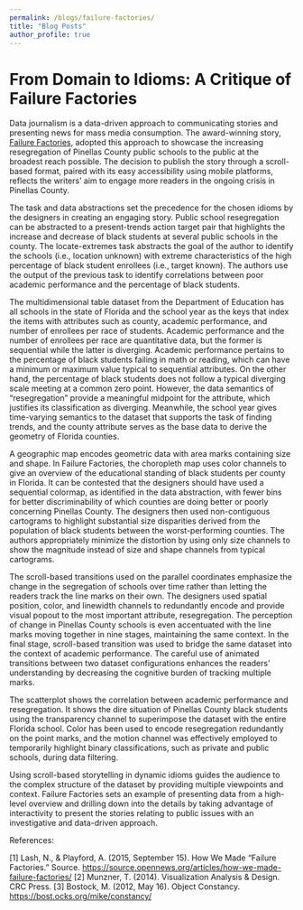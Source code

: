 ```yaml
---
permalink: /blogs/failure-factories/
title: "Blog Posts"
author_profile: true
---
```


# From Domain to Idioms: A Critique of Failure Factories

Data journalism is a data-driven approach to communicating stories and presenting news for mass media consumption. The award-winning story, [Failure Factories](https://projects.tampabay.com/projects/2015/investigations/pinellas-failure-factories/chart-failing-black-students/), adopted this approach to showcase the increasing resegregation of Pinellas County public schools to the public at the broadest reach possible. The decision to publish the story through a scroll-based format, paired with its easy accessibility using mobile platforms, reflects the writers’ aim to engage more readers in the ongoing crisis in Pinellas County. 

The task and data abstractions set the precedence for the chosen idioms by the designers in creating an engaging story. Public school resegregation can be abstracted to a present-trends action target pair that highlights the increase and decrease of black students at several public schools in the county. The locate-extremes task abstracts the goal of the author to identify the schools (i.e., location unknown) with extreme characteristics of the high percentage of black student enrollees (i.e., target known). The authors use the output of the previous task to identify correlations between poor academic performance and the percentage of black students. 

The multidimensional table dataset from the Department of Education has all schools in the state of Florida and the school year as the keys that index the items with attributes such as county, academic performance, and number of enrollees per race of students. Academic performance and the number of enrollees per race are quantitative data, but the former is sequential while the latter is diverging. Academic performance pertains to the percentage of black students failing in math or reading, which can have a minimum or maximum value typical to sequential attributes. On the other hand, the percentage of black students does not follow a typical diverging scale meeting at a common zero point. However, the data semantics of “resegregation” provide a meaningful midpoint for the attribute, which justifies its classification as diverging. Meanwhile, the school year gives time-varying semantics to the dataset that supports the task of finding trends, and the county attribute serves as the base data to derive the geometry of Florida counties.

A geographic map encodes geometric data with area marks containing size and shape. In Failure Factories, the choropleth map uses color channels to give an overview of the educational standing of black students per county in Florida. It can be contested that the designers should have used a sequential colormap, as identified in the data abstraction, with fewer bins for better discriminability of which counties are doing better or poorly concerning Pinellas County. The designers then used non-contiguous cartograms to highlight substantial size disparities derived from the population of black students between the worst-performing counties. The authors appropriately minimize the distortion by using only size channels to show the magnitude instead of size and shape channels from typical cartograms.

The scroll-based transitions used on the parallel coordinates emphasize the change in the segregation of schools over time rather than letting the readers track the line marks on their own. The designers used spatial position, color, and linewidth channels to redundantly encode and provide visual popout to the most important attribute, resegregation. The perception of change in Pinellas County schools is even accentuated with the line marks moving together in nine stages, maintaining the same context. In the final stage, scroll-based transition was used to bridge the same dataset into the context of academic performance. The careful use of animated transitions between two dataset configurations enhances the readers’ understanding by decreasing the cognitive burden of tracking multiple marks.

The scatterplot shows the correlation between academic performance and resegregation. It shows the dire situation of Pinellas County black students using the transparency channel to superimpose the dataset with the entire Florida school. Color has been used to encode resegregation redundantly on the point marks, and the motion channel was effectively employed to temporarily highlight binary classifications, such as private and public schools, during data filtering.

Using scroll-based storytelling in dynamic idioms guides the audience to the complex structure of the dataset by providing multiple viewpoints and context. Failure Factories sets an example of presenting data from a high-level overview and drilling down into the details by taking advantage of interactivity to present the stories relating to public issues with an investigative and data-driven approach. 

References:

[1] Lash, N., & Playford, A. (2015, September 15). How We Made “Failure Factories.” Source. https://source.opennews.org/articles/how-we-made-failure-factories/ 
[2] Munzner, T. (2014). Visualization Analysis & Design. CRC Press.
[3] Bostock, M. (2012, May 16). Object Constancy. https://bost.ocks.org/mike/constancy/ 

